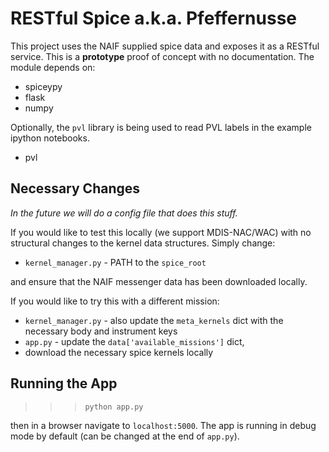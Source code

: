 # RESTful Spice a.k.a. Pfeffernusse


This project uses the NAIF supplied spice data and exposes it as a RESTful service.  This is a **prototype** proof of concept with no documentation.  The module depends on:

- spiceypy
- flask
- numpy

Optionally, the `pvl` library is being used to read PVL labels in the example ipython notebooks.

- pvl

## Necessary Changes

*In the future we will do a config file that does this stuff.*

If you would like to test this locally (we support MDIS-NAC/WAC) with no structural changes to the kernel data structures.  Simply change:

- `kernel_manager.py` - PATH to the `spice_root`

and ensure that the NAIF messenger data has been downloaded locally.


If you would like to try this with a different mission:

- `kernel_manager.py` - also update the `meta_kernels` dict with the necessary body and instrument keys
- `app.py` - update the `data['available_missions']` dict,
- download the necessary spice kernels locally

## Running the App

>>> `python app.py`

then in a browser navigate to `localhost:5000`.  The app is running in debug mode by default (can be changed at the end of `app.py`).
